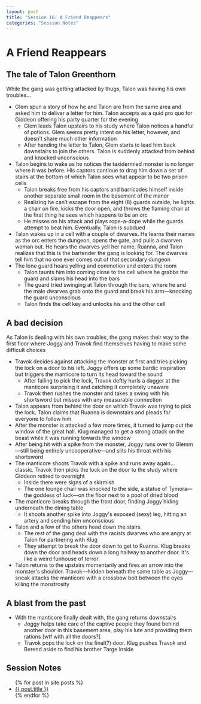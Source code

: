 ```yaml
---
layout: post
title: "Session 16: A Friend Reappears"
categories: "Session Notes"
---
```

# A Friend Reappears

## The tale of Talon Greenthorn
While the gang was getting attacked by thugs, Talon was having his own troubles...
  - Glem spun a story of how he and Talon are from the same area and asked him to deliver a letter for him. Talon accepts as a quid pro quo for Giddeon offering his party quarter for the evening
    - Glem leads Talon upstairs to his study where Talon notices a handful of potions. Glem seems pretty intent on his letter, however, and doesn’t share much other information
    - After handing the letter to Talon, Glem starts to lead him back downstairs to join the others. Talon is suddenly attacked from behind and knocked unconscious
  - Talon begins to wake as he notices the taxidermied monster is no longer where it was before. His captors continue to drag him down a set of stairs at the bottom of which Talon sees what appear to be two prison cells
    - Talon breaks free from his captors and barricades himself inside another separate small room in the basement of the manor
    - Realizing he can’t escape from the eight (8) guards outside, he lights a chair on fire, kicks the door open, and throws the flaming chair at the first thing he sees which happens to be an orc
    - He misses on his attack and plays rope-a-dope while the guards attempt to beat him. Eventually, Talon is subdued
  - Talon wakes up in a cell with a couple of dwarves. He learns their names as the orc enters the dungeon, opens the gate, and pulls a dwarven woman out. He hears the dwarves yell her name, Ruanna, and Talon realizes that this is the bartender the gang is looking for. The dwarves tell him that no one ever comes out of that secondary dungeon
  - The lone guard hears yelling and commotion and enters the room
    - Talon taunts him into coming close to the cell where he grabbs the guard and slams his head into the bars
    - The guard tried swinging at Talon through the bars, where he and the male dwarves grab onto the guard and break his arm—knocking the guard unconscious
    - Talon finds the cell key and unlocks his and the other cell

## A bad decision
As Talon is dealing with his own troubles, the gang makes their way to the first floor where Joggy and Travok find themselves having to make some difficult choices
  - Travok decides against attacking the monster at first and tries picking the lock on a door to his left. Joggy offers up some bardic inspiration but triggers the manticore to turn its head toward the sound
    - After failing to pick the lock, Travok deftly hurls a dagger at the manticore surprising it and catching it completely unaware
    - Travok then rushes the monster and takes a swing with his shortsword but misses with any measurable connection
  - Talon appears from behind the door on which Travok was trying to pick the lock. Talon claims that Ruanna is downstairs and pleads for everyone to follow him
  - After the monster is attacked a few more times, it turned to jump out the window of the great hall. Klug managed to get a strong attack on the beast while it was running towards the window
  - After being hit with a spike from the monster, Joggy runs over to Glemm—still being entirely uncooperative—and slits his throat with his shortsword
  - The manticore shoots Travok with a spike and runs away again... classic. Travok then picks the lock on the door to the study where Giddeon retired to overnight
    - Inside there were signs of a skirmish
    - The one lounge chair was knocked to the side, a statue of Tymora—the goddess of luck—on the floor next to a pool of dried blood
  - The manticore breaks through the front door, finding Joggy hiding underneath the dining table
    - It shoots another spike into Joggy's exposed (sexy) leg, hitting an artery and sending him unconscious
  - Talon and a few of the others head down the stairs
    - The rest of the gang deal with the racists dwarves who are angry at Talon for partnering with Klug
    - They attempt to break the door down to get to Ruanna. Klug breaks down the door and heads down a long hallway to another door. It's like a weird funhouse of terror
 - Talon returns to the upstairs momentarily and fires an arrow into the monster's shoulder. Travok—hidden beneath the same table as Joggy—sneak attacks the manticore
   with a crossbow bolt between the eyes killing the monstrosity

## A blast from the past
  - With the manticore finally dealt with, the gang returns downstairs
    - Joggy helps take care of the captive people they found behind another door in this basement area, play his lute and providing them rations [wtf with all the doors?]
    - Travok pops the lock on the final(?) door. Klug pushes Travok and Berend aside to find his brother Targe inside

## Session Notes
  <ul>
    {% for post in site.posts %}
      <li>
        <a href="{{ post.url | prepend: site.github.url }}">{{ post.title }}</a>
      </li>
    {% endfor %}
  </ul>
